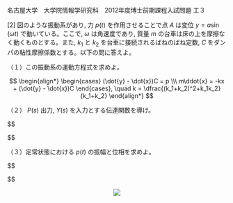 名古屋大学　大学院情報学研究科　2012年度博士前期課程入試問題 工３

\[2] 図のような振動系があり, 力 $p(t)$ を作用させることで点 $A$ は変位 $y = a\sin(ωt)$ で動いている。ここで, $ω$ は角速度であり, 質量 $m$ の台車は床の上を摩擦なく動くものとする。また, $k_1$ と $k_2$ を台車に接続されるばねのばね定数, $C$ をダンパの粘性摩擦係数とする。以下の問に答えよ。

（１）この振動系の運動方程式を求めよ。

$$
    \begin{align*}
        \begin{cases} (\dot{y} - \dot{x})C = p \\\ m\ddot{x} = -kx + (\dot{y} - \dot{x})C \end{cases}, \quad k = \dfrac{(k_1+k_2)^2+k_1k_2}{k_1+k_2}
    \end{align*}
$$



（２） $P(s)$ 出力, $Y(s)$ を入力とする伝達関数を導け。

$$
    
$$

（３）定常状態における $p(t)$ の振幅と位相を求めよ。

$$

$$

<p align="center">
    <img src="https://gcdnb.pbrd.co/images/vtnNe3ckePXp.png?o=1"/>
</p>
